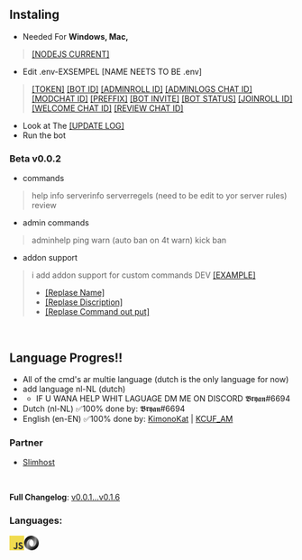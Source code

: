 ## Instaling

- Needed For **Windows, Mac,**
> [[NODEJS CURRENT]](https://nodejs.org/en/download/current/)

- Edit .env-EXSEMPEL [NAME NEETS TO BE .env]
> [[TOKEN]](https://github.com/SlimHostdev/discord_v13_main_bot/blob/a37a0f83831beee2e8a1c060fff166f3a6fb9fef/.env-EXSEMPEL#L1)
> [[BOT ID]](https://github.com/SlimHostdev/discord_v13_main_bot/blob/a37a0f83831beee2e8a1c060fff166f3a6fb9fef/.env-EXSEMPEL#L2)
> [[ADMINROLL ID]](https://github.com/SlimHostdev/discord_v13_main_bot/blob/a37a0f83831beee2e8a1c060fff166f3a6fb9fef/.env-EXSEMPEL#L4)
> [[ADMINLOGS CHAT ID]](https://github.com/SlimHostdev/discord_v13_main_bot/blob/a37a0f83831beee2e8a1c060fff166f3a6fb9fef/.env-EXSEMPEL#L6)
> [[MODCHAT ID]](https://github.com/SlimHostdev/discord_v13_main_bot/blob/a37a0f83831beee2e8a1c060fff166f3a6fb9fef/.env-EXSEMPEL#L8)
> [[PREFFIX]](https://github.com/SlimHostdev/discord_v13_main_bot/blob/a37a0f83831beee2e8a1c060fff166f3a6fb9fef/.env-EXSEMPEL#L13)
> [[BOT INVITE]](https://github.com/SlimHostdev/discord_v13_main_bot/blob/a37a0f83831beee2e8a1c060fff166f3a6fb9fef/.env-EXSEMPEL#L14)
> [[BOT STATUS]](https://github.com/SlimHostdev/discord_v13_main_bot/blob/a37a0f83831beee2e8a1c060fff166f3a6fb9fef/.env-EXSEMPEL#L17)
> [[JOINROLL ID]](https://github.com/SlimHostdev/discord_v13_main_bot/blob/a37a0f83831beee2e8a1c060fff166f3a6fb9fef/.env-EXSEMPEL#L19)
> [[WELCOME CHAT ID]](https://github.com/SlimHostdev/discord_v13_main_bot/blob/a37a0f83831beee2e8a1c060fff166f3a6fb9fef/.env-EXSEMPEL#L20)
> [[REVIEW CHAT ID]](https://github.com/SlimHostdev/discord_v13_main_bot/blob/a37a0f83831beee2e8a1c060fff166f3a6fb9fef/.env-EXSEMPEL#L22)

- Look at The [[UPDATE LOG]](https://github.com/orgs/SlimHostdev/projects/1/views/1)
- Run the bot

### Beta v0.0.2
- commands
> help
> info
> serverinfo
> serverregels (need to be edit to yor server rules)
> review
- admin commands
> adminhelp
> ping
> warn (auto ban on 4t warn)
> kick
> ban
- addon support
> i add addon support for custom commands 
> DEV [[EXAMPLE]](https://github.com/SlimHostdev/discord_v13_main_bot/blob/main/addons/example-addon.js)
>- [[Replase Name]](https://github.com/SlimHostdev/discord_v13_main_bot/blob/a37a0f83831beee2e8a1c060fff166f3a6fb9fef/addons/example-addon.js#L22)
>- [[Replase Discription]](https://github.com/SlimHostdev/discord_v13_main_bot/blob/a37a0f83831beee2e8a1c060fff166f3a6fb9fef/addons/example-addon.js#L24)
>- [[Replase Command out put]](https://github.com/SlimHostdev/discord_v13_main_bot/blob/a37a0f83831beee2e8a1c060fff166f3a6fb9fef/addons/example-addon.js#L5-L19)

<br />

## Language Progres!!

- All of the cmd's ar multie language (dutch is the only language for now)
- add language nl-NL (dutch) 
- - IF U WANA HELP WHIT LAGUAGE DM ME ON DISCORD 𝕭𝖗𝖞𝖆𝖓#6694
- Dutch (nl-NL) ✅100% done by: 𝕭𝖗𝖞𝖆𝖓#6694
- English (en-EN) ✅100% done by: [KimonoKat](https://www.twitch.tv/kimonokat) | [KCUF_AM](https://www.twitch.tv/kcuf_am)

### Partner

- [Slimhost](https://slimhost.nl)

<br />

**Full Changelog**: [v0.0.1...v0.1.6](https://github.com/SlimHostdev/discord_v13_main_bot/compare/v0.0.1...v0.1.6)

### Languages:

<img align="left" alt="JavaScript" width="26px" src="https://raw.githubusercontent.com/github/explore/80688e429a7d4ef2fca1e82350fe8e3517d3494d/topics/javascript/javascript.png" />

<img align="left" alt="Json" width="26px" src="https://raw.githubusercontent.com/github/explore/80688e429a7d4ef2fca1e82350fe8e3517d3494d/topics/json/json.png" />

<br />
<br />
